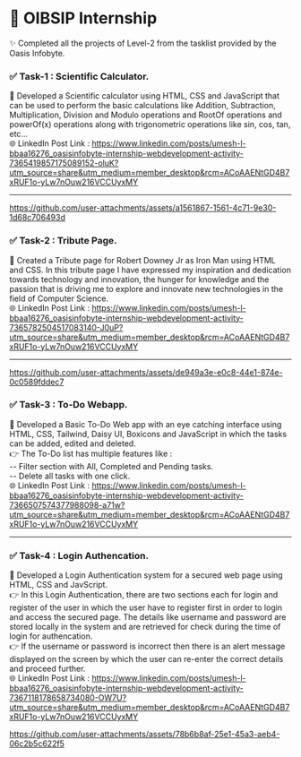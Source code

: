 # 🚀 OIBSIP Internship

✨ Completed all the projects of Level-2 from the tasklist provided by the Oasis Infobyte. <br/>

### ✅ Task-1 : Scientific Calculator. <br/>
🧮 Developed a Scientific calculator using HTML, CSS and JavaScript that can be used to perform the basic calculations like Addition, Subtraction, Multiplication, Division and Modulo operations and RootOf operations and powerOf(x) operations along with trigonometric operations like sin, cos, tan, etc...
<br/>
🌐 LinkedIn Post Link : https://www.linkedin.com/posts/umesh-l-bbaa16276_oasisinfobyte-internship-webdevelopment-activity-7365419857175089152-oluK?utm_source=share&utm_medium=member_desktop&rcm=ACoAAENtGD4B7xRUF1o-yLw7nOuw216VCCUyxMY <br/>
<hr>


https://github.com/user-attachments/assets/a1561867-1561-4c71-9e30-1d68c706493d


### ✅ Task-2 : Tribute Page. <br/>
📜 Created a Tribute page for Robert Downey Jr as Iron Man using HTML and CSS. In this tribute page I have expressed my inspiration and dedication towards technology and innovation, the hunger for knowledge and the passion that is driving me to explore and innovate new technologies in the field of Computer Science.
<br/>
🌐 LinkedIn Post Link : https://www.linkedin.com/posts/umesh-l-bbaa16276_oasisinfobyte-internship-webdevelopment-activity-7365782504517083140-J0uP?utm_source=share&utm_medium=member_desktop&rcm=ACoAAENtGD4B7xRUF1o-yLw7nOuw216VCCUyxMY <br/>
<hr>


https://github.com/user-attachments/assets/de949a3e-e0c8-44e1-874e-0c0589fddec7


### ✅ Task-3 : To-Do Webapp. <br/>
📃 Developed a Basic To-Do Web app with an eye catching interface using HTML, CSS, Tailwind, Daisy UI, Boxicons and JavaScript in which the tasks can be added, edited and deleted.
<br/>
👉 The To-Do list has multiple features like : <br/>
-- Filter section with All, Completed and Pending tasks.<br/>
-- Delete all tasks with one click.
<br/>
🌐 LinkedIn Post Link : https://www.linkedin.com/posts/umesh-l-bbaa16276_oasisinfobyte-internship-webdevelopment-activity-7366507574377988098-a71w?utm_source=share&utm_medium=member_desktop&rcm=ACoAAENtGD4B7xRUF1o-yLw7nOuw216VCCUyxMY <br/>
<hr>

### ✅ Task-4 : Login Authencation. <br/>
👾 Developed a Login Authentication system for a secured web page using HTML, CSS and JavScript. <br/>
👉 In this Login Authentication, there are two sections each for login and register of the user in which the user have to register first in order to login and access the secured page. The details like username and password are stored locally in the system and are retrieved for check during the time of login for authencation. <br/>
👉 If the username or password is incorrect then there is an alert message displayed on the screen by which the user can re-enter the correct details and proceed further. <br/>
🌐 LinkedIn Post Link : https://www.linkedin.com/posts/umesh-l-bbaa16276_oasisinfobyte-internship-webdevelopment-activity-7367118178658734080-OW7U?utm_source=share&utm_medium=member_desktop&rcm=ACoAAENtGD4B7xRUF1o-yLw7nOuw216VCCUyxMY <br/>


https://github.com/user-attachments/assets/78b6b8af-25e1-45a3-aeb4-06c2b5c622f5










